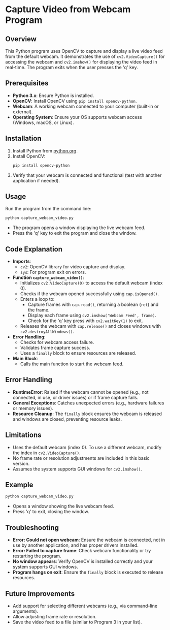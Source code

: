 # Capture Video from Webcam Program

## Overview
This Python program uses OpenCV to capture and display a live video feed from the default webcam. It demonstrates the use of `cv2.VideoCapture()` for accessing the webcam and `cv2.imshow()` for displaying the video feed in real-time. The program exits when the user presses the 'q' key.

## Prerequisites
- **Python 3.x**: Ensure Python is installed.
- **OpenCV**: Install OpenCV using `pip install opencv-python`.
- **Webcam**: A working webcam connected to your computer (built-in or external).
- **Operating System**: Ensure your OS supports webcam access (Windows, macOS, or Linux).

## Installation
1. Install Python from [python.org](https://www.python.org/).
2. Install OpenCV:
   ```bash
   pip install opencv-python
   ```
3. Verify that your webcam is connected and functional (test with another application if needed).

## Usage
Run the program from the command line:
```bash
python capture_webcam_video.py
```
- The program opens a window displaying the live webcam feed.
- Press the 'q' key to exit the program and close the window.

## Code Explanation
- **Imports**:
  - `cv2`: OpenCV library for video capture and display.
  - `sys`: For program exit on errors.
- **Function `capture_webcam_video()`**:
  - Initializes `cv2.VideoCapture(0)` to access the default webcam (index 0).
  - Checks if the webcam opened successfully using `cap.isOpened()`.
  - Enters a loop to:
    - Capture frames with `cap.read()`, returning a boolean (`ret`) and the frame.
    - Display each frame using `cv2.imshow('Webcam Feed', frame)`.
    - Check for the 'q' key press with `cv2.waitKey(1)` to exit.
  - Releases the webcam with `cap.release()` and closes windows with `cv2.destroyAllWindows()`.
- **Error Handling**:
  - Checks for webcam access failure.
  - Validates frame capture success.
  - Uses a `finally` block to ensure resources are released.
- **Main Block**:
  - Calls the main function to start the webcam feed.

## Error Handling
- **RuntimeError**: Raised if the webcam cannot be opened (e.g., not connected, in use, or driver issues) or if frame capture fails.
- **General Exceptions**: Catches unexpected errors (e.g., hardware failures or memory issues).
- **Resource Cleanup**: The `finally` block ensures the webcam is released and windows are closed, preventing resource leaks.

## Limitations
- Uses the default webcam (index 0). To use a different webcam, modify the index in `cv2.VideoCapture()`.
- No frame rate or resolution adjustments are included in this basic version.
- Assumes the system supports GUI windows for `cv2.imshow()`.

## Example
```bash
python capture_webcam_video.py
```
- Opens a window showing the live webcam feed.
- Press 'q' to exit, closing the window.

## Troubleshooting
- **Error: Could not open webcam**: Ensure the webcam is connected, not in use by another application, and has proper drivers installed.
- **Error: Failed to capture frame**: Check webcam functionality or try restarting the program.
- **No window appears**: Verify OpenCV is installed correctly and your system supports GUI windows.
- **Program hangs on exit**: Ensure the `finally` block is executed to release resources.

## Future Improvements
- Add support for selecting different webcams (e.g., via command-line arguments).
- Allow adjusting frame rate or resolution.
- Save the video feed to a file (similar to Program 3 in your list).